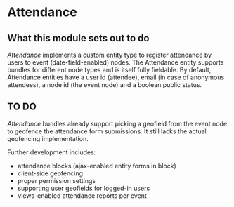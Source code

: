 # Attendance

## What this module sets out to do

*Attendance* implements a custom entity type to register attendance by users to event (date-field-enabled) nodes.
The Attendance entity supports bundles for different node types and is itself fully fieldable.
By default, Attendance entities have a user id (attendee), email (in case of anonymous attendees), a node id (the event node) and a boolean public status.

## TO DO

*Attendance* bundles already support picking a geofield from the event node to geofence the attendance form submissions.
It still lacks the actual geofencing implementation.

Further development includes:

* attendance blocks (ajax-enabled entity forms in block)
* client-side geofencing
* proper permission settings
* supporting user geofields for logged-in users
* views-enabled attendance reports per event
